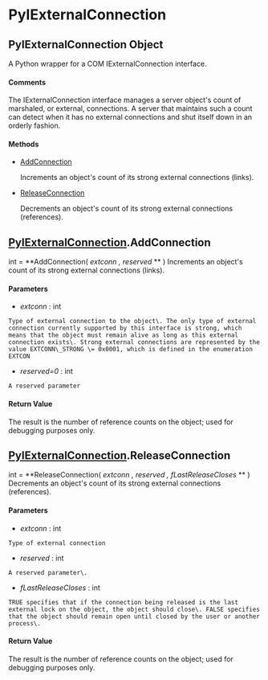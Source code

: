 # PyIExternalConnection

## PyIExternalConnection Object

A Python wrapper for a COM IExternalConnection interface\.

#### Comments
The IExternalConnection interface manages a server object's count of marshaled, or external, connections\. A server that maintains such a count can detect when it has no external connections and shut itself down in an orderly fashion\.

#### Methods


  - [AddConnection](PyIExternalConnection.md#pyiexternalconnectionaddconnection)

    Increments an object's count of its strong external connections \(links\)\.&nbsp;

  - [ReleaseConnection](PyIExternalConnection.md#pyiexternalconnectionreleaseconnection)

    Decrements an object's count of its strong external connections \(references\)\.&nbsp;


## [PyIExternalConnection](#pyiexternalconnection)\.AddConnection

int \= **AddConnection\( *extconn*  *, reserved* ** \)
Increments an object's count of its strong external connections \(links\)\.

#### Parameters


  -  *extconn* : int

    Type of external connection to the object\. The only type of external connection currently supported by this interface is strong, which means that the object must remain alive as long as this external connection exists\. Strong external connections are represented by the value EXTCONN\_STRONG \= 0x0001, which is defined in the enumeration EXTCON

  -  *reserved\=0* : int

    A reserved parameter

#### Return Value
The result is the number of reference counts on the object; used for debugging purposes only\.

## [PyIExternalConnection](#pyiexternalconnection)\.ReleaseConnection

int \= **ReleaseConnection\( *extconn*  *, reserved*  *, fLastReleaseCloses* ** \)
Decrements an object's count of its strong external connections \(references\)\.

#### Parameters


  -  *extconn* : int

    Type of external connection

  -  *reserved* : int

    A reserved parameter\.

  -  *fLastReleaseCloses* : int

    TRUE specifies that if the connection being released is the last external lock on the object, the object should close\. FALSE specifies that the object should remain open until closed by the user or another process\.

#### Return Value
The result is the number of reference counts on the object; used for debugging purposes only\.